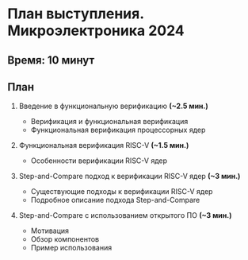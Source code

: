 # План выступления. Микроэлектроника 2024

## Время: 10 минут

## План

1. Введение в функциональную верификацию **(~2.5 мин.)**
   - Верификация и функциональная верификация
   - Функциональная верификация процессорных ядер

2. Функциональная верификация RISC-V **(~1.5 мин.)**
   - Особенности верификации RISC-V ядер

3. Step-and-Compare подход к верификации RISC-V ядер **(~3 мин.)**
   - Существующие подходы к верификации RISC-V ядер
   - Подробное описание подхода Step-and-Compare

4. Step-and-Compare с использованием открытого ПО **(~3 мин.)**
   - Мотивация
   - Обзор компонентов
   - Пример использования
